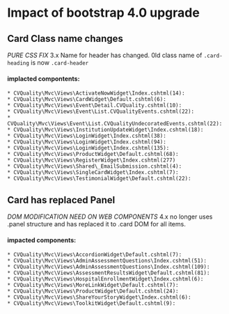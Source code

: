 # Impact of bootstrap 4.0 upgrade

## Card Class name changes
*PURE CSS FIX*
3.x Name for header has changed.  0ld class name of `.card-heading` is now `.card-header` 
#### implacted compontents:	

	* CVQuality\Mvc\Views\ActivateNowWidget\Index.cshtml(14):   
	* CVQuality\Mvc\Views\CardWidget\Default.cshtml(6):   
	* CVQuality\Mvc\Views\Event\Detail.CVQuality.cshtml(10):     
	* CVQuality\Mvc\Views\Event\List.CVQualityEvents.cshtml(22):            
	* CVQuality\Mvc\Views\Event\List.CVQualityUndecoratedEvents.cshtml(22): 
	* CVQuality\Mvc\Views\InstitutionUpdateWidget\Index.cshtml(18):
	* CVQuality\Mvc\Views\LoginWidget\Index.cshtml(38):  
	* CVQuality\Mvc\Views\LoginWidget\Index.cshtml(94):
	* CVQuality\Mvc\Views\LoginWidget\Index.cshtml(135):
	* CVQuality\Mvc\Views\ProductWidget\Default.cshtml(68): 
	* CVQuality\Mvc\Views\RegisterWidget\Index.cshtml(277)
	* CVQuality\Mvc\Views\Shared\_EmailSubmission.cshtml(4):
	* CVQuality\Mvc\Views\SingleCardWidget\Index.cshtml(7): 
	* CVQuality\Mvc\Views\TestimonialWidget\Default.cshtml(22):

## Card has replaced Panel
*DOM MODIFICATION NEED ON WEB COMPONENTS*
 4.x no longer uses .panel structure and has replaced it to .card DOM for all items.
	
#### impacted components:		
	
	* CVQuality\Mvc\Views\AccordionWidget\Default.cshtml(7):       
	* CVQuality\Mvc\Views\AdminAssessmentQuestions\Index.cshtml(51):
	* CVQuality\Mvc\Views\AdminAssessmentQuestions\Index.cshtml(109):
	* CVQuality\Mvc\Views\AssessmentResultsWidget\Default.cshtml(81):
	* CVQuality\Mvc\Views\HospitalEnrollmentWidget\Index.cshtml(6):  
	* CVQuality\Mvc\Views\MoreLinkWidget\Default.cshtml(7):	
	* CVQuality\Mvc\Views\ProductWidget\Default.cshtml(24):
	* CVQuality\Mvc\Views\ShareYourStoryWidget\Index.cshtml(6):  
	* CVQuality\Mvc\Views\ToolkitWidget\Default.cshtml(9):